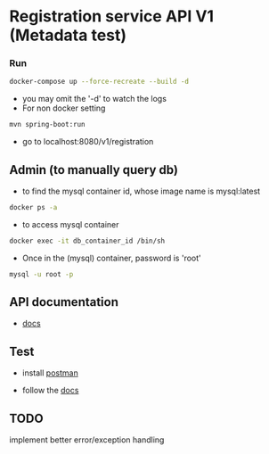 # Registration service API V1 (Metadata test)

### Run 

```bash
docker-compose up --force-recreate --build -d
```
- you may omit the '-d' to watch the logs
- For non docker setting
```bash
mvn spring-boot:run
```
- go to localhost:8080/v1/registration


## Admin (to manually query db)

- to find the mysql container id, whose image name is mysql:latest
```bash
docker ps -a 
```
- to access mysql container 

```bash 
docker exec -it db_container_id /bin/sh
```

- Once in the (mysql) container, password is 'root'
```bash
mysql -u root -p  
```

## API documentation 
- [docs](localhost:8080/apidocs/)

## Test
- install [postman](https://www.postman.com/downloads/)

- follow the [docs](https://learning.postman.com/docs/getting-started/introduction/)

## TODO
implement better error/exception handling